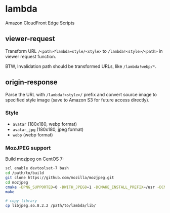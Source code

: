 # lambda

Amazon CloudFront Edge Scripts

## viewer-request

Transform URL `/<path>?lambda=style/<style>` to `/lambda!<style>/<path>` in viewer request function.

BTW, Invalidation path should be transformed URLs, like `/lambda!webp/*`.

## origin-response

Parse the URL with `/lambda!<style>/` prefix and convert source image to specified style image (save to Amazon S3 for future access directly).

### Style

- `avatar` (180x180, webp format)
- `avatar_jpg` (180x180, jpeg format)
- `webp` (webp format)

### MozJPEG support

Build mozjpeg on CentOS 7:

```sh
scl enable devtoolset-7 bash
cd /path/to/build
git clone https://github.com/mozilla/mozjpeg.git
cd mozjpeg
cmake -DPNG_SUPPORTED=0 -DWITH_JPEG8=1 -DCMAKE_INSTALL_PREFIX=/usr -DCMAKE_INSTALL_LIBDIR=/usr/lib64 .
make

# copy library
cp libjpeg.so.8.2.2 /path/to/lambda/lib/
```
